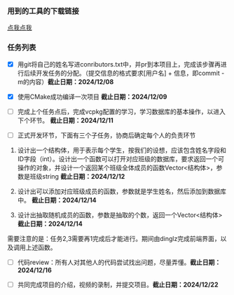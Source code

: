 ### 用到的工具的下载链接

[点我点我](./tools.md)

### 任务列表

- [x] 用git将自己的姓名写进conributors.txt中，并pr到本项目上，完成该步骤再进行后续开发任务的分配。（提交信息的格式要求[用户名] + 信息，即commit -m的内容）**截止日期：2024/12/08**

- [x] 使用CMake成功编译一次项目 **截止日期：2024/12/09**

- [ ] 完成上个任务点后，完成vcpkg配置的学习，学习数据库的基本操作，以进入下个环节。 **截止日期：2024/12/11**

- [ ] 正式开发环节，下面有三个子任务，协商后确定每个人的负责环节
1. 设计出一个结构体，用于表示每个学生，按我们的设想，应该包含姓名字段和ID字段（int）。设计出一个函数可以打开对应班级的数据库，要求返回一个可操作的对象，并设计一个返回某个班级全体成员的函数Vector<结构体>，参数是班级string  **截止日期：2024/12/12**

2. 设计出可以添加对应班级成员的函数，参数就是学生姓名，然后添加到数据库中。  **截止日期：2024/12/14**

3. 设计出抽取随机成员的函数，参数是抽取的个数，返回一个Vector<结构体> **截止日期：2024/12/14**

需要注意的是：任务2,3需要再1完成后才能进行。期间由dinglz完成前端界面，以及调用上述函数。

- [ ] 代码review：所有人对其他人的代码尝试找出问题，尽量弄懂。**截止日期：2024/12/16**

- [ ] 共同完成项目的介绍，视频的录制，并提交项目。**截止日期：2024/12/22**

